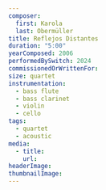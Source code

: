 ```yaml
---
composer:
  first: Karola
  last: Obermüller
title: Reflejos Distantes
duration: "5:00"
yearComposed: 2006
performedBySwitch: 2024
commissionedOrWrittenFor:
size: quartet
instrumentation:
  - bass flute
  - bass clarinet
  - violin
  - cello
tags:
  - quartet
  - acoustic
media:
  - title:
    url:
headerImage: 
thumbnailImage: 
---
```


